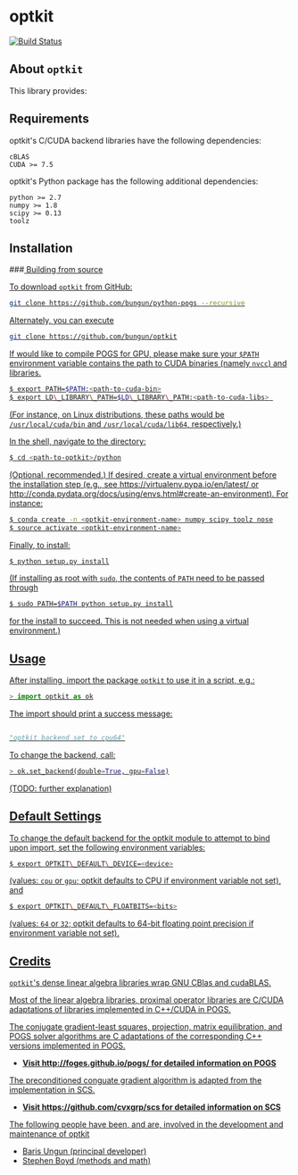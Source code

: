 # optkit

[![Build Status](https://travis-ci.org/bungun/optkit.svg?branch=master)](https://travis-ci.org/bungun/optkit)


## About `optkit`

This library provides:
<!-- + a unified Python interface for (standard) CPU and GPU BLAS dense linear algebra libraries -->
<!-- + a unified Python interface for (custom) CPU and GPU proximal operator libraries -->
<!-- + Python implementations of projection and matrix equilibration routines  -->
<!-- + a Python implementation of the ADMM solver POGS, based on Chris Fougner's convex optimization solver library (http:/github.com/foges/pogs). -->
	 
Requirements
------------
optkit's C/CUDA backend libraries have the following dependencies:

	cBLAS
	CUDA >= 7.5

optkit's Python package has the following additional dependencies:

	python >= 2.7
	numpy >= 1.8
	scipy >= 0.13
	toolz	


Installation
------------

###<u> Building from source

To download `optkit` from GitHub: 

```bash
git clone https://github.com/bungun/python-pogs --recursive
```

Alternately, you can execute
```bash
git clone https://github.com/bungun/optkit
```

If would like to compile POGS for GPU, please make sure your `$PATH` environment variable contains the path to CUDA binaries (namely `nvcc`) and libraries.


```bash
$ export PATH=$PATH:<path-to-cuda-bin>
$ export LD\_LIBRARY\_PATH=$LD\_LIBRARY\_PATH:<path-to-cuda-libs> 
```

(For instance, on Linux distributions, these paths would be `/usr/local/cuda/bin` and `/usr/local/cuda/lib64`, respectively.)


In the shell, navigate to the directory:

```bash
$ cd <path-to-optkit>/python
```

(Optional, recommended.) If desired, create a virtual environment before the installation step (e.g., see https://virtualenv.pypa.io/en/latest/ or http://conda.pydata.org/docs/using/envs.html#create-an-environment). For instance:

```bash
$ conda create -n <optkit-environment-name> numpy scipy toolz nose
$ source activate <optkit-environment-name>
``` 

Finally, to install:

```bash
$ python setup.py install
```

(If installing as root with `sudo`, the contents of `PATH` need to be passed
through

```bash
$ sudo PATH=$PATH python setup.py install
```
for the install to succeed. This is not needed when using a virtual environment.)


Usage
-----

After installing, import the package `optkit` to use it in a script, e.g.:

```python
> import optkit as ok
```

The import should print a success message:
```python

"optkit backend set to cpu64"
```

To change the backend, call:
```python
> ok.set_backend(double=True, gpu=False)
```

(TODO: further explanation)


Default Settings 
----------------

To change the default backend for the optkit module to attempt to bind upon 
import, set the following environment variables:

```bash
$ export OPTKIT\_DEFAULT\_DEVICE=<device>
```

(values: `cpu` or `gpu`; optkit defaults to CPU if environment variable 
not set), and 

```bash
$ export OPTKIT\_DEFAULT\_FLOATBITS=<bits>
```

(values: `64` or `32`; optkit defaults to 64-bit floating point precision if environment variable not set).


Credits
-------

`optkit`'s dense linear algebra libraries wrap GNU CBlas and cudaBLAS.

Most of the linear algebra libraries, proximal operator libraries are C/CUDA adaptations of libraries implemented in C++/CUDA in POGS.

The conjugate gradient-least squares, projection, matrix equilibration, and POGS solver algorithms are C adaptations of the corresponding C++ versions implemented in POGS.

+ **Visit http://foges.github.io/pogs/ for detailed information on POGS**

The preconditioned conguate gradient algorithm is adapted from the implementation
in SCS.

+ **Visit https://github.com/cvxgrp/scs for detailed information on SCS**

The following people have been, and are, involved in the development and maintenance of optkit
+ Baris Ungun (principal developer)
+ Stephen Boyd (methods and math)